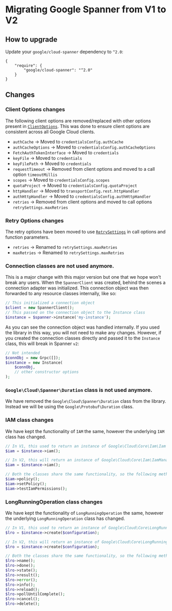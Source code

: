 # Migrating Google Spanner from V1 to V2

## How to upgrade

Update your `google/cloud-spanner` dependency to `^2.0`:

```
{
    "require": {
        "google/cloud-spanner": "^2.0"
    }
}
```

## Changes

### Client Options changes

The following client options are removed/replaced with other options present in
[`ClientOptions`][ClientOptions]. This was done to ensure client options are consistent across all
Google Cloud clients.

- `authCache` -> Moved to `credentialsConfig.authCache`
- `authCacheOptions` -> Moved to `credentialsConfig.authCacheOptions`
- `FetchAuthTokenInterface` -> Moved to `credentials`
- `keyFile` -> Moved to `credentials`
- `keyFilePath` -> Moved to `credentials`
- `requestTimeout` -> Removed from client options and moved to a call option `timeoutMillis`
- `scopes` -> Moved to `credentialsConfig.scopes`
- `quotaProject` -> Moved to `credentialsConfig.quotaProject`
- `httpHandler` -> Moved to `transportConfig.rest.httpHandler`
- `authHttpHandler` -> Moved to `credentialsConfig.authHttpHandler`
- `retries` -> Removed from client options and moved to call options `retrySettings.maxRetries`

### Retry Options changes

The retry options have been moved to use [`RetrySettings`][RetrySettings] in call options
and function parameters.

- `retries` -> Renamed to `retrySettings.maxRetries`
- `maxRetries` -> Renamed to `retrySettings.maxRetries`

[RetrySettings]: https://googleapis.github.io/gax-php/v1.26.1/Google/ApiCore/RetrySettings.html

[ClientOptions]: https://googleapis.github.io/gax-php/v1.26.1/Google/ApiCore/Options/ClientOptions.html

### Connection classes are not used anymore.

This is a major change with this major version but one that we hope won't break any users. When the
`SpannerClient` was created, behind the scenes a connection adapter was initialized.
This connection object was then forwarded to any resource classes internally,
like so:

```php
// This initialized a connection object
$client = new SpannerClient();
// This passed on the connection object to the Instance class
$instance = $spanner->instance('my-instance');
```

As you can see the connection object was handled internally. If you used the library in this way,
you will not need to make any changes. However, if you created the connection classes directly
and passed it to the `Instance` class, this will break in Spanner `v2`:

```php
// Not intended
$connObj = new Grpc([]);
$instance = new Instance(
    $connObj,
    // other constructor options
);
```

### `Google\Cloud\Spanner\Duration` class is not used anymore.
We have removed the `Google\Cloud\Spanner\Duration` class from the library. Instead we will be using the `Google\Protobuf\Duration` class.

### IAM class changes

We have kept the functionality of `IAM` the same, however the underlying `IAM` class has changed.
```php
// In V1, this used to return an instance of Google\Cloud\Core\Iam\Iam
$iam = $instance->iam();

// In V2, this will return an instance of Google\Cloud\Core\Iam\IamManager
$iam = $instance->iam();

// Both the classes share the same functionality, so the following methods will work for both versions.
$iam->policy();
$iam->setPolicy();
$iam->testIamPermissions();
```

### LongRunningOperation class changes

We have kept the functionality of `LongRunningOperation` the same,
however the underlying `LongRunningOperation` class has changed.
```php
// In V1, this used to return an instance of Google\Cloud\Core\LongRunning\LongRunningOperation.
$lro = $instance->create($configuration);

// In V2, this will return an instance of Google\Cloud\Core\LongRunning\LongRunningOperationManager.
$lro = $instance->create($configuration);

// Both the classes share the same functionality, so the following methods will work for both versions.
$lro->name();
$lro->done();
$lro->state();
$lro->result();
$lro->error();
$lro->info();
$lro->reload();
$lro->pollUntilComplete();
$lro->cancel();
$lro->delete();
```
